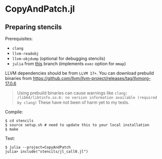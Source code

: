 # CopyAndPatch.jl


## Preparing stencils

Prerequisites:
- `clang`
- `llvm-readobj`
- `llvm-objdump` (optional for debugging stencils)
- `julia` from [this](https://github.com/fatteneder/julia/tree/fa/prot_exec) branch (implements `exec` option for `mmap`)

LLVM dependencies should be from `LLVM 17+`.
You can download prebuild binaries from https://github.com/llvm/llvm-project/releases/tag/llvmorg-17.0.6

> Using prebuild binaries can cause warnings like `clang: /lib64/libtinfo.so.6: no version information available (required by clang)`
> These have not been of harm yet to my tests.

Compile:
```
$ cd stencils
$ source setup.sh # need to update this to your local installation
$ make
```

Test:
```
$ julia --project=CopyAndPatch
julia> include("stencils/jl_call0.jl")
```
